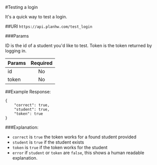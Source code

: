 #Testing a login

It's a quick way to test a login. 


##URI
`https://api.planhw.com/test_login`

###Params

ID is the id of a student you'd like to test. Token is the token returned by logging in.

|Params 	| Required |
|-------	|:--------:|
|id  		| No       |
|token  	| No	   |


##Example Response:

	{
		"correct": true,
		"student": true,
		"token": true
	}

###Explanation:

- `correct` is `true` the token works for a found student provided
- `student` is `true` if the student exists
- `token` is `true` if the token works for the student
- `error` if `student` or `token` are `false`, this shows a human readable explanation.